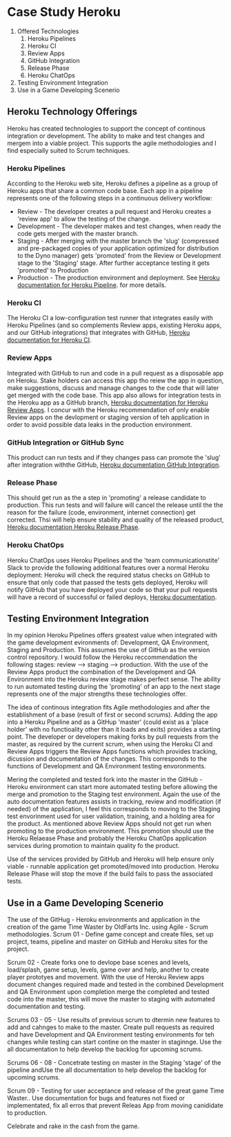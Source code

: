 # Case Study Heroku
1.  Offered Technologies
    1.  Heroku Pipelines
    2.  Heroku CI
    3.  Review Apps
    4.  GitHub Integration
    5.  Release Phase
    6.  Heroku ChatOps
2.  Testing Environment Integration
3.  Use in a Game Developing Scenerio
## Heroku Technology Offerings
Heroku has created technologies to support the concept of continous integration or development.  The ability to make and test changes and mergem into a viable project.  This supports the agile methodologies and I find especially suited to Scrum techniques.
### Heroku Pipelines
According to the Heroku web site, Heroku defines a pipeline as a group of Heroku apps that share a common code base.  Each app in a pipeline represents one of the following steps in a continuous delivery workflow:
* Review - The developer creates a pull request and Heroku creates a 'review app' to allow the testing of the change.
* Development - The developer makes and test changes, when ready the code gets merged with the master branch.
* Staging - After merging with the master branch the 'slug' (compressed and pre-packaged copies of your application optimized for distribution to the Dyno manager) gets 'promoted' from the Review or Development stage to the 'Staging' stage.  After further acceptance testing it gets 'promoted' to Production
* Production - The production environment and deployment.  See [Heroku documentation for Heroku Pipeline](https://devcenter.heroku.com/articles/pipelines). for more details.
### Heroku CI
The Heroku CI a low-configuration test runner that integrates easily with Heroku Pipelines (and so complements Review apps, existing Heroku apps, and our GitHub integrations) that integrates with GitHub, [Heroku documentation for Heroku CI](https://devcenter.heroku.com/articles/heroku-ci).
### Review Apps
Integrated with GitHub to run and code in a pull request as a disposable app on Heroku.  Stake holders can access this app tho reiew the app in question, make suggestions, discuss and manage changes to the code that will later get merged with the code base.  This app also allows for integration tests in the Heroku app as a GitHub branch,  [Heroku documentation for Heroku Review Apps](https://devcenter.heroku.com/articles/github-integration-review-apps).  I concur with the Heroku recommendation of only enable Review apps on the devlopment or staging version of teh application in order to avoid possible data leaks in the production environment.
### GitHub Integration or GitHub Sync
This product can run tests and if they changes pass can promote the 'slug' after integration withthe GitHub, [Heroku documentation GitHub Integration](https://devcenter.heroku.com/articles/github-integration).
### Release Phase
This should get run as the a step in 'promoting' a release candidate to production.  This run tests and will failure will cancel the release until the the reason for the failure (code, environment, internet connection) get corrected.  Thsi will help ensure stability and quality of the released product, [Heroku documentation Heroku Release Phase](https://devcenter.heroku.com/articles/release-phase).
### Heroku ChatOps
Heroku ChatOps uses Heroku Pipelines and the 'team communicationstite' Slack to provide the following additional features over a normal Heroku deployment: Heroku will check the required status checks on GitHub to ensure that only code that passed the tests gets deployed, Heroku will notify GitHub that you have deployed your code so that your pull requests will have a record of successful or failed deploys, [Heroku documentation](https://devcenter.heroku.com/articles/chatops).
## Testing Environment Integration
In my opinion Heroku Pipelines offers greatest value when integrated with the game development evironments of: Development, QA Environment, Staging and Production.  This assumes the use of GitHub as the version control repository.  I would follow the Heroku reccommendation the following stages: review --> staging --> production.  With the use of the Review Apps product the combination of the Development and QA Environment into the Heroku review stage makes perfect sense.  The ability to run automated testing during the 'promoting' of an app to the next stage represents one of the major strengths these technologies offer.

The idea of continous integration fits Agile methodologies and after the establishment of a base (result of first or second scrums).  Adding the app into a Heroku Pipeline and as a GitHup 'master' (could exist as a 'place holder' with no functioality other than it loads and exits) provides a starting point.  The developer or developers making forks by pull requests from the master, as required by the current scrum, when using the Heroku CI and Review Apps triggers the Review Apps functions which provides tracking, dicussion and documentation of the changes.  This corresponds to the functions of Development and QA Environment testing envoronments.

Mering the completed and tested fork into the master in the GitHub - Heroku environment can start more automated testing before allowing the merge and promotion to the Staging test environment.  Again the use of the auto documentation features assists in tracking, review and modification (if needed) of the application, I feel this corresponds to moving to the Staging test envorinment used for user validation, training, and a holding area for the product.  As mentioned above Review Apps should not get run when promoting to the production environment.  This promotion should use the Heroku Relaease Phase and probably the Heroku ChatOps application services during promotion to maintain quality fo the product.

Use of the services provided by GitHub and Heroku will help ensure only viable - runnable application get promoted/moved into production.  Heroku Release Phase will stop the move if the build fails to pass the associated tests.
## Use in a Game Developing Scenerio
The use of the GitHug - Heroku environments and application in the creation of the game Time Waster by OldFarts Inc. using Agile - Scrum methodologies.
Scrum 01 - Define game concept and create files, set up project, teams, pipeline and master on GitHub and Heroku sites for the project.

Scrum 02 - Create forks one to devlope base scenes and levels, load/splash, game setup, levels, game over and help, another to create player prototyes and movement.  With the use of Heroku Review apps document changes required made and tested in the combined Development and QA Environment upon completion merge the completed and tested code into the master, this will move the master to staging with automated documentation and testing.

Scrums 03 - 05 - Use results of previous scrum to dtermin new features to add and cahnges to make to the master.  Create pull requests as required and have Development and QA Environment testing environments for teh changes while testing can start contine on the master in staginnge.  Use the all documentation to help develop the backlog for upcoming scrums.

Scrums 06 - 08 - Concetrate testing on master in the Staging 'stage' of the pipeline andUse the all documentation to help develop the backlog for upcoming scrums.

Scrum 09 - Testing for user acceptance and release of the great game Time Waster.. Use documentation for bugs and features not fixed or implementated, fix all erros that prevent Releas App from moving canididate to production.

Celebrate and rake in the cash from the game.

